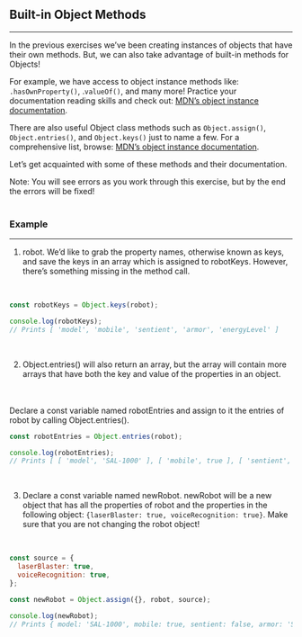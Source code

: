 ## Built-in Object Methods
---
In the previous exercises we’ve been creating instances of objects that have their own methods. But, we can also take advantage of built-in methods for Objects!

For example, we have access to object instance methods like: `.hasOwnProperty()`, .`valueOf()`, and many more! Practice your documentation reading skills and check out: [MDN’s object instance documentation](https://developer.mozilla.org/en-US/docs/Web/JavaScript/Reference/Global_Objects/Object#Methods).

There are also useful Object class methods such as `Object.assign()`, `Object.entries()`, and `Object.keys()` just to name a few. For a comprehensive list, browse: [MDN’s object instance documentation](https://developer.mozilla.org/en-US/docs/Web/JavaScript/Reference/Global_Objects/Object#Methods_of_the_Object_constructor).

Let’s get acquainted with some of these methods and their documentation.

Note: You will see errors as you work through this exercise, but by the end the errors will be fixed!
<br>
<br>


### Example
---

1. robot. We’d like to grab the property names, otherwise known as keys, and save the keys in an array which is assigned to robotKeys. However, there’s something missing in the method call.

<br>

```javascript
const robotKeys = Object.keys(robot);

console.log(robotKeys);
// Prints [ 'model', 'mobile', 'sentient', 'armor', 'energyLevel' ]
```
<br>

2. Object.entries() will also return an array, but the array will contain more arrays that have both the key and value of the properties in an object.
<br>
<br>
Declare a const variable named robotEntries and assign to it the entries of robot by calling Object.entries().

<br>

```javascript
const robotEntries = Object.entries(robot);

console.log(robotEntries);
// Prints [ [ 'model', 'SAL-1000' ], [ 'mobile', true ], [ 'sentient', false ], [ 'armor', 'Steel-plated' ], [ 'energyLevel', 75 ] ]
```
<br>

3. Declare a const variable named newRobot. newRobot will be a new object that has all the properties of robot and the properties in the following object: `{laserBlaster: true, voiceRecognition: true}`. Make sure that you are not changing the robot object!

<br>

```javascript
const source = {
  laserBlaster: true,
  voiceRecognition: true,
};

const newRobot = Object.assign({}, robot, source);

console.log(newRobot);
// Prints { model: 'SAL-1000', mobile: true, sentient: false, armor: 'Steel-plated', energyLevel: 75, laserBlaster: true, voiceRecognition: true }
```
